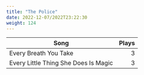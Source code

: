 ```yaml
---
title: "The Police"
date: 2022-12-07/2022T23:22:30
weight: 124
---
```




 Song | Plays 
----- | -----:
Every Breath You Take | 3
Every Little Thing She Does Is Magic | 3
